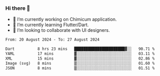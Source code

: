 ### Hi there 👋

<!--
**devcat37/devcat37** is a ✨ _special_ ✨ repository because its `README.md` (this file) appears on your GitHub profile.-->


- 🔭 I’m currently working on Chimicum application.
- 🌱 I’m currently learning Flutter/Dart.
- 👯 I’m looking to collaborate with UI designers.
<!-- - 🤔 I’m looking for help with ... -->

<!--START_SECTION:waka-->

```txt
From: 20 August 2024 - To: 27 August 2024

Dart          8 hrs 23 mins   ██████████████████████▓░░   90.71 %
YAML          17 mins         ▓░░░░░░░░░░░░░░░░░░░░░░░░   03.11 %
XML           15 mins         ▓░░░░░░░░░░░░░░░░░░░░░░░░   02.86 %
Image (svg)   8 mins          ▒░░░░░░░░░░░░░░░░░░░░░░░░   01.60 %
JSON          8 mins          ▒░░░░░░░░░░░░░░░░░░░░░░░░   01.51 %
```

<!--END_SECTION:waka-->
